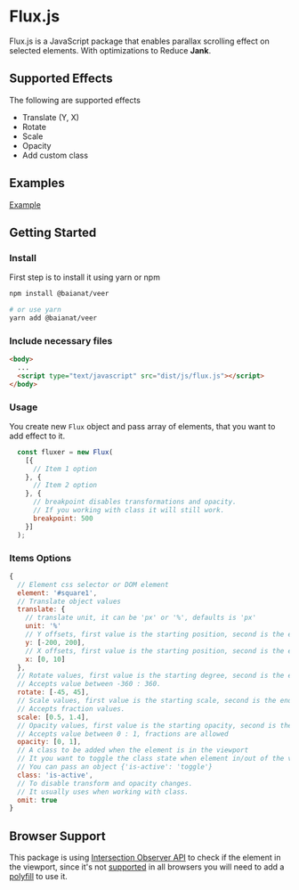 # Flux.js

Flux.js is a JavaScript package that enables parallax scrolling effect on selected elements.
With optimizations to Reduce **Jank**.

## Supported Effects

The following are supported effects

* Translate (Y, X)
* Rotate
* Scale
* Opacity
* Add custom class

## Examples

[Example](https://baianat.github.io/flux.js/)

## Getting Started

### Install

First step is to install it using yarn or npm

```bash
npm install @baianat/veer

# or use yarn
yarn add @baianat/veer
```

### Include necessary files

``` html
<body>
  ...
  <script type="text/javascript" src="dist/js/flux.js"></script>
</body>
```

### Usage

You create new `Flux` object and pass array of elements, that you want to add effect to it.

``` javascript
  const fluxer = new Flux(
    [{
      // Item 1 option
    }, {
      // Item 2 option
    }, {
      // breakpoint disables transformations and opacity.
      // If you working with class it will still work.
      breakpoint: 500
    }]
  );
```

### Items Options

```js
{
  // Element css selector or DOM element
  element: '#square1',
  // Translate object values
  translate: {
    // translate unit, it can be 'px' or '%', defaults is 'px'
    unit: '%'
    // Y offsets, first value is the starting position, second is the ending position in px
    y: [-200, 200],
    // X offsets, first value is the starting position, second is the ending position in px
    x: [0, 10]
  },
  // Rotate values, first value is the starting degree, second is the ending degree
  // Accepts value between -360 : 360.
  rotate: [-45, 45],
  // Scale values, first value is the starting scale, second is the ending scale
  // Accepts fraction values.
  scale: [0.5, 1.4],
  // Opacity values, first value is the starting opacity, second is the ending opacity
  // Accepts value between 0 : 1, fractions are allowed
  opacity: [0, 1],
  // A class to be added when the element is in the viewport
  // It you want to toggle the class state when element in/out of the viewport
  // You can pass an object {'is-active': 'toggle'}
  class: 'is-active',
  // To disable transform and opacity changes.
  // It usually uses when working with class.
  omit: true
}
```

## Browser Support

This package is using [Intersection Observer API](https://developer.mozilla.org/en-US/docs/Web/API/Intersection_Observer_API) to check if the element in the viewport, since it's not [supported](https://caniuse.com/#search=IntersectionObserver) in all browsers you will need to add a [polyfill](https://github.com/w3c/IntersectionObserver/tree/master/polyfill) to use it.
